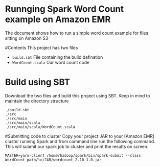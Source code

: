 # Runnging Spark Word Count example on Amazon EMR
The document shows how to run a simple word count example for files sitting on Amazon S3

#Contents
This project has two files 
- ``build.sbt`` File containing the build defination
- ```WordCount.scala``` Our word count code

# Build using SBT
Download the two files and build this project using SBT. Keep in mind to maintain the directory structure

```
./build.sbt
./src
./src/main
./src/main/scala
./src/main/scala/WordCount.scala
```

#Submitting code to cluster
Copy your project JAR to your [Amazon EMR] cluster running Spark and from command line run the following command. This will submit our spark job to cluster and print the results on screen. 

```MASTER=yarn-client /home/hadoop/spark/bin/spark-submit --class WordCount path/to/JAR/wordcount_2.10-1.0.jar```

